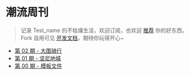# 潮流周刊

> 记录 Test_name 的不枯燥生活，欢迎订阅，也欢迎 [推荐](https://github.com/tw93/weekly/discussions/22) 你的好东西，Fork 自用可见 [开发文档](https://github.com/tw93/weekly/blob/main/Deploy.md)，期待你玩得开心~

* [第 02 期 - 大围骑行](https://lifei.life/posts/02-大围骑行)
* [第 01 期 - 坚尼地城](https://lifei.life/posts/01-坚尼地城)
* [第 00 期 - 模板文件](https://lifei.life/posts/00-模板文件)
